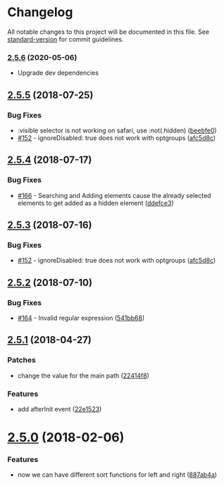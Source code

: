 # Changelog

All notable changes to this project will be documented in this file. See [standard-version](https://github.com/conventional-changelog/standard-version) for commit guidelines.

### [2.5.6](https://github.com/crlcu/multiselect/compare/v2.5.5...v2.5.6) (2020-05-06)

* Upgrade dev dependencies

<a name="2.5.5"></a>
## [2.5.5](https://github.com/crlcu/multiselect/compare/v2.5.4...v2.5.5) (2018-07-25)


### Bug Fixes

* :visible selector is not working on safari, use :not(.hidden) ([beebfe0](https://github.com/crlcu/multiselect/commit/beebfe0))
* [#152](https://github.com/crlcu/multiselect/issues/152) - ignoreDisabled: true does not work with optgroups ([afc5d8c](https://github.com/crlcu/multiselect/commit/afc5d8c))



<a name="2.5.4"></a>
## [2.5.4](https://github.com/crlcu/multiselect/compare/v2.5.3...v2.5.4) (2018-07-17)


### Bug Fixes

* [#166](https://github.com/crlcu/multiselect/issues/166) - Searching and Adding elements cause the already selected elements to get added as a hidden element ([ddefce3](https://github.com/crlcu/multiselect/commit/ddefce3))



<a name="2.5.3"></a>
## [2.5.3](https://github.com/crlcu/multiselect/compare/v2.5.2...v2.5.3) (2018-07-16)


### Bug Fixes

* [#152](https://github.com/crlcu/multiselect/issues/152) - ignoreDisabled: true does not work with optgroups ([afc5d8c](https://github.com/crlcu/multiselect/commit/afc5d8c))



<a name="2.5.2"></a>
## [2.5.2](https://github.com/crlcu/multiselect/compare/v2.5.1...v2.5.2) (2018-07-10)


### Bug Fixes

* [#164](https://github.com/crlcu/multiselect/issues/164) - Invalid regular expression ([541bb68](https://github.com/crlcu/multiselect/commit/541bb68))



<a name="2.5.1"></a>
## [2.5.1](https://github.com/crlcu/multiselect/compare/v2.5.0...v2.5.1) (2018-04-27)


### Patches

* change the value for the main path ([22414f8](https://github.com/crlcu/multiselect/commit/22414f8))

### Features

* add afterInit event ([22e1523](https://github.com/crlcu/multiselect/commit/22e1523))



<a name="2.5.0"></a>
# [2.5.0](https://github.com/crlcu/multiselect/compare/v2.4.1...v2.5.0) (2018-02-06)


### Features

* now we can have different sort functions for left and right ([887ab4a](https://github.com/crlcu/multiselect/commit/887ab4a))
